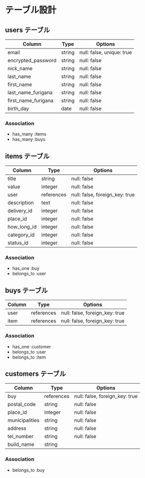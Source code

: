 # テーブル設計


## users テーブル

| Column              | Type    | Options                   |
| ------------------- | ------- | ------------------------- |
| email               | string  | null: false, unique: true |
| encrypted_password  | string  | null: false               |
| nick_name           | string  | null: false               |
| last_name           | string  | null: false               |
| first_name          | string  | null: false               |
| last_name_furigana  | string  | null: false               |
| first_name_furigana | string  | null: false               |
| birth_day           | date    | null: false               |

### Association

- has_many :items
- has_many :buys


## items テーブル

| Column      | Type       | Options                        |
| ----------- | ---------- | ------------------------------ |
| title       | string     | null: false                    |
| value       | integer    | null: false                    |
| user        | references | null: false, foreign_key: true |
| description | text       | null: false                    |
| delivery_id | integer    | null: false                    |
| place_id    | integer    | null: false                    |
| how_long_id | integer    | null: false                    |
| category_id | integer    | null: false                    |
| status_id   | integer    | null: false                    |
### Association

- has_one :buy
- belongs_to :user



## buys テーブル

| Column         | Type       | Options                        |
| -------------- | ---------- | ------------------------------ |
| user           | references | null: false, foreign_key: true |
| item           | references | null: false, foreign_key: true |





### Association

- has_one :customer
- belongs_to :user
- belongs_to :item

##  customers テーブル

| Column            | Type       | Options                        |
| ----------------- | ---------- | ------------------------------ |
| buy               | references | null: false, foreign_key: true |
| postal_code       | string     | null: false                    |
| place_id          | integer    | null: false                    |
| municipalities    | string     | null: false                    |
| address           | string     | null: false                    |
| tel_number        | string     | null: false                    |
| build_name        | string     |                                |

### Association

- belongs_to :buy